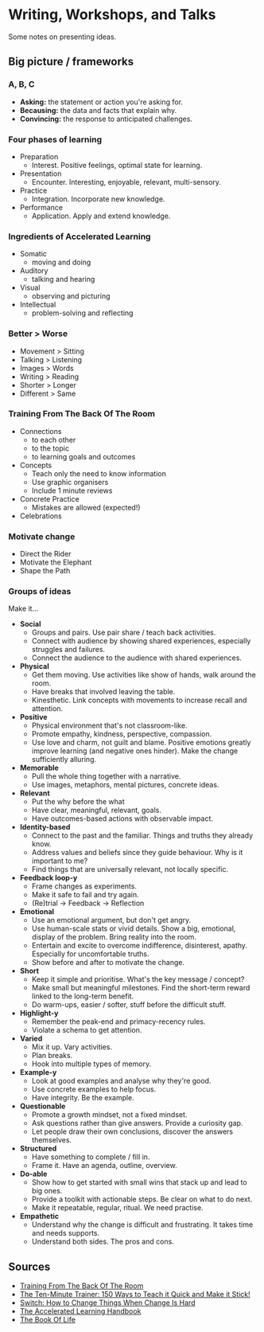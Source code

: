# Writing, Workshops, and Talks

Some notes on presenting ideas.

## Big picture / frameworks

### A, B, C

- **Asking:** the statement or action you're asking for.
- **Becausing:** the data and facts that explain why.
- **Convincing:** the response to anticipated challenges.

### Four phases of learning

- Preparation
    - Interest. Positive feelings, optimal state for learning.
- Presentation
    - Encounter. Interesting, enjoyable, relevant, multi-sensory.
- Practice
    - Integration. Incorporate new knowledge.
- Performance
    - Application. Apply and extend knowledge.

### Ingredients of Accelerated Learning

- Somatic
    - moving and doing
- Auditory
    - talking and hearing
- Visual
    - observing and picturing
- Intellectual
    - problem-solving and reflecting

### Better > Worse

- Movement > Sitting
- Talking > Listening
- Images > Words
- Writing > Reading
- Shorter > Longer
- Different > Same

### Training From The Back Of The Room

- Connections
    - to each other
    - to the topic
    - to learning goals and outcomes
- Concepts
    - Teach only the need to know information
    - Use graphic organisers
    - Include 1 minute reviews
- Concrete Practice
    - Mistakes are allowed (expected!)
- Celebrations

### Motivate change

- Direct the Rider
- Motivate the Elephant
- Shape the Path

### Groups of ideas

Make it...

- **Social**
    - Groups and pairs. Use pair share / teach back activities.
    - Connect with audience by showing shared experiences, especially struggles and failures.
    - Connect the audience to the audience with shared experiences.
- **Physical**
    - Get them moving. Use activities like show of hands, walk around the room.
    - Have breaks that involved leaving the table.
    - Kinesthetic. Link concepts with movements to increase recall and attention.
- **Positive**
    - Physical environment that's not classroom-like.
    - Promote empathy, kindness, perspective, compassion.
    - Use love and charm, not guilt and blame. Positive emotions greatly improve learning (and negative ones hinder). Make the change sufficiently alluring.
- **Memorable**
    - Pull the whole thing together with a narrative.
    - Use images, metaphors, mental pictures, concrete ideas.
- **Relevant**
    - Put the why before the what
    - Have clear, meaningful, relevant, goals.
    - Have outcomes-based actions with observable impact.
- **Identity-based**
    - Connect to the past and the familiar. Things and truths they already know.
    - Address values and beliefs since they guide behaviour. Why is it important to me?
    - Find things that are universally relevant, not locally specific.
- **Feedback loop-y**
    - Frame changes as experiments.
    - Make it safe to fail and try again.
    - (Re)trial → Feedback → Reflection
- **Emotional**
    - Use an emotional argument, but don't get angry.
    - Use human-scale stats or vivid details. Show a big, emotional, display of the problem. Bring reality into the room.
    - Entertain and excite to overcome indifference, disinterest, apathy. Especially for uncomfortable truths.
    - Show before and after to motivate the change.
- **Short**
    - Keep it simple and prioritise. What's the key message / concept?
    - Make small but meaningful milestones. Find the short-term reward linked to the long-term benefit.
    - Do warm-ups, easier / softer, stuff before the difficult stuff.
- **Highlight-y**
    - Remember the peak-end and primacy-recency rules.
    - Violate a schema to get attention.
- **Varied**
    - Mix it up. Vary activities.
    - Plan breaks.
    - Hook into multiple types of memory.
- **Example-y**
    - Look at good examples and analyse why they're good.
    - Use concrete examples to help focus.
    - Have integrity. Be the example.
- **Questionable**
    - Promote a growth mindset, not a fixed mindset.
    - Ask questions rather than give answers. Provide a curiosity gap.
    - Let people draw their own conclusions, discover the answers themselves.
- **Structured**
    - Have something to complete / fill in.
    - Frame it. Have an agenda, outline, overview.
- **Do-able**
    - Show how to get started with small wins that stack up and lead to big ones.
    - Provide a toolkit with actionable steps. Be clear on what to do next.
    - Make it repeatable, regular, ritual. We need practise.
- **Empathetic**
    - Understand why the change is difficult and frustrating. It takes time and needs supports.
    - Understand both sides. The pros and cons.

## Sources

- [Training From The Back Of The Room](https://fromthebackoftheroom.training/)
- [The Ten-Minute Trainer: 150 Ways to Teach it Quick and Make it Stick!](https://www.amazon.com/Ten-Minute-Trainer-Teach-Quick-Stick/dp/0787974420/)
- [Switch: How to Change Things When Change Is Hard](http://heathbrothers.com/books/switch/)
- [The Accelerated Learning Handbook](http://www.alcenter.com/products_handbook.php)
- [The Book Of Life](http://www.thebookoflife.org/)
